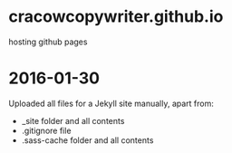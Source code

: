 # cracowcopywriter.github.io
hosting github pages

2016-01-30
==========

Uploaded all files for a Jekyll site manually, apart from:

- _site folder and all contents
- .gitignore file
- .sass-cache folder and all contents

